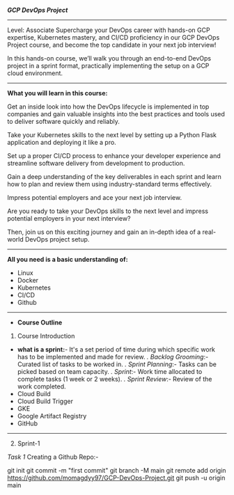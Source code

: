 ***GCP DevOps Project***

----------------------------------------------------------------------------------------------------------------------------------------------------------------------------

Level: Associate
Supercharge your DevOps career with hands-on GCP expertise, Kubernetes mastery, and CI/CD proficiency in our GCP DevOps Project course, and become the top candidate in your next job interview!

In this hands-on course, we’ll walk you through an end-to-end DevOps project in a sprint format, practically implementing the setup on a GCP cloud environment. 

----------------------------------------------------------------------------------------------------------------------------------------------------------------------------


**What you will learn in this course:**

Get an inside look into how the DevOps lifecycle is implemented in top companies and gain valuable insights into the best practices and tools used to deliver software quickly and reliably.

Take your Kubernetes skills to the next level by setting up a Python Flask application and deploying it like a pro.

Set up a proper CI/CD process to enhance your developer experience and streamline software delivery from development to production.

Gain a deep understanding of the key deliverables in each sprint and learn how to plan and review them using industry-standard terms effectively.

Impress potential employers and ace your next job interview.

Are you ready to take your DevOps skills to the next level and impress potential employers in your next interview? 

Then, join us on this exciting journey and gain an in-depth idea of a real-world DevOps project setup. 

----------------------------------------------------------------------------------------------------------------------------------------------------------------------------

**All you need is a basic understanding of:**

- Linux
- Docker
- Kubernetes
- CI/CD
- Github

----------------------------------------------------------------------------------------------------------------------------------------------------------------------------
- **Course Outline**
1. Course Introduction
- **what is a sprint:**- It's a set period of time during which specific work has to be implemented and made for review.
*. Backlog Grooming*:- Curated list of tasks to be worked in.
*. Sprint Planning*:- Tasks can be picked based on team capacity.
*. Sprint*:- Work time allocated to complete tasks (1 week or 2 weeks). 
*. Sprint Review*:- Review of the work completed. 
- Cloud Build
- Cloud Build Trigger
- GKE
- Google Artifact Registry 
- GitHub
----------------------------------------------------------------------------------------------------------------------------------------------------------------------------
2. Sprint-1

*Task 1* Creating a Github Repo:-

git init
git commit -m "first commit"
git branch -M main
git remote add origin https://github.com/momagdyy97/GCP-DevOps-Project.git
git push -u origin main